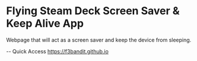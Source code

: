 # Flying Steam Deck Screen Saver & Keep Alive App

Webpage that will act as a screen saver and keep the device from sleeping.

-- Quick Access
https://f3bandit.github.io
